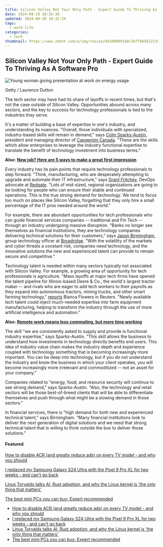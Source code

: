 ```yaml
---
title: Silicon Valley Not Your Only Path - Expert Guide To Thriving As A Software Pro
date: 2024-09-19 10:26:38
updated: 2024-09-20 10:32:24
tags:
  - work-life
categories:
  - tech
thumbnail: https://www.zdnet.com/a/img/resize/dd1008993a8c3bffb658121382ae4eff0f6ef388/2023/02/20/d6508821-9580-4906-a559-5ecf66758962/gettyimages-1402667894.jpg?width=278&height=156&fit=crop&auto=webp
---
```


## Silicon Valley Not Your Only Path - Expert Guide To Thriving As A Software Pro

![Young woman giving presentation at work on energy usage](https://www.zdnet.com/a/img/resize/6f025067b77542f41d6734d291ff066260c6f04c/2023/02/20/d6508821-9580-4906-a559-5ecf66758962/gettyimages-1402667894.jpg?auto=webp&width=1280)

Getty / Laurence Dutton

The tech sector may have had its share of layoffs in recent times, but that's not the case outside of Silicon Valley. Opportunities abound across many sectors, and the key to success for technology professionals is tied to the industries they serve. 

It's a matter of building a base of expertise in one's industry, and understanding its nuances. "Overall, those individuals with specialized, industry-based skills will remain in demand," says [Colm Sparks-Austin](https://www.linkedin.com/in/colm-sparks-austin/?originalSubdomain=ca), president and managing director of [Capgemini Canada](https://www.capgemini.com/ca-en/contact-us/). "These are the skills which allow enterprises to leverage the industry functional expertise to translate the benefit of technology investment into business terms."

**Also:** [**New job? Here are 5 ways to make a great first impression**](https://www.zdnet.com/home-and-office/work-life/new-job-here-are-5-ways-to-make-a-great-first-impression/)

Every industry has its pain points that require technology professionals to step forward. "Think, manufacturing, who are desperately attempting to upgrade and automate their IT infrastructure," says [Grant Fritchey](https://www.red-gate.com/blog/author/grant-fritchey), DevOps advocate at [Redgate](https://www.red-gate.com/). "Lots of mid-sized, regional organizations are going to be looking for people who can ensure their stable and continued operations. This is the true strong demand for technology. We tend to focus too much on places like Silicon Valley, forgetting that they only hire a small percentage of the IT pros needed around the world." 

For example, there are abundant opportunities for tech professionals who can guide financial services companies -- traditional and Fin Tech -- through an industry undergoing massive disruption. "Banks no longer see themselves as financial institutions, they are technology companies delivering technical solutions for their customers," says [Jason Birmingham](https://www.linkedin.com/in/jason-birmingham-4292733/), group technology officer at [Broadridge](https://www.broadridge.com/). "With the volatility of the markets and cyber threats a constant risk, companies need technology, and the innovative solutions the new and experienced talent can provide to remain secure and competitive." 

Technology talent is needed within many sectors typically not associated with Silicon Valley. For example, a growing area of opportunity for tech professionals is agriculture. "Mass layoffs at major tech firms have opened the talent pipeline for Illinois-based Deere & Co., the world's largest tractor maker -- and rivals who are eager to add tech workers to their payrolls as they expand into autonomous tractors, mining trucks, and other smart farming technology," [reports](https://www.reuters.com/technology/silicon-valley-layoffs-are-boon-tech-hungry-farm-equipment-makers-2023-02-13/) Bianca Flowers in Reuters. "Newly available tech talent could inject much-needed expertise into farm equipment manufacturing, helping to transform the industry through the use of more artificial intelligence and automation."

**Also:** [**Remote work means less commuting, but more time working**](https://www.zdnet.com/home-and-office/work-life/remote-work-means-less-commuting-but-more-time-working/)

The skill "we are consistently asked to supply and provide is functional industry expertise," says Sparks-Austin. "This skill allows the business to understand how investments in technology directly benefits end users. This idea of industry value chain makes the industry depth and experience coupled with technology something that is becoming increasingly more important. You can be deep into technology, but if you do not understand the industry and know the business in which your client operates, you will become increasingly more irrelevant and commoditized -- not an asset for your company." 

Companies related to "energy, food, and resource security will continue to see strong demand," says Sparks-Austin. "Also, the technology and retail sectors will be those best-of-breed clients that will be able to differentiate themselves and push through what might be a slowing demand in those sectors." 

In financial services, there is "high demand for both new and experienced technical talent," says Birmingham. "Many financial institutions look to deliver the next generation of digital solutions and we need that strong technical talent that is willing to think outside the box to deliver those solutions."

#### Featured

[How to disable ACR (and greatly reduce ads) on every TV model - and why you should](https://www.zdnet.com/article/how-to-disable-acr-and-greatly-reduce-ads-on-every-tv-model-and-why-you-should/ "How to disable ACR (and greatly reduce ads) on every TV model - and why you should")

[I replaced my Samsung Galaxy S24 Ultra with the Pixel 9 Pro XL for two weeks - and can't go back](https://www.zdnet.com/article/i-replaced-my-samsung-galaxy-s24-ultra-with-the-pixel-9-pro-xl-for-two-weeks-and-cant-go-back/ "I replaced my Samsung Galaxy S24 Ultra with the Pixel 9 Pro XL for two weeks - and can't go back")

[Linus Torvalds talks AI, Rust adoption, and why the Linux kernel is 'the only thing that matters'](https://www.zdnet.com/article/linus-torvalds-talks-ai-rust-adoption-and-why-the-linux-kernel-is-the-only-thing-that-matters/ "Linus Torvalds talks AI, Rust adoption, and why the Linux kernel is 'the only thing that matters'")

[The best mini PCs you can buy: Expert recommended](https://www.zdnet.com/article/best-mini-pc/ "The best mini PCs you can buy: Expert recommended")

* [How to disable ACR (and greatly reduce ads) on every TV model - and why you should](https://www.zdnet.com/article/how-to-disable-acr-and-greatly-reduce-ads-on-every-tv-model-and-why-you-should/ "How to disable ACR (and greatly reduce ads) on every TV model - and why you should")
* [I replaced my Samsung Galaxy S24 Ultra with the Pixel 9 Pro XL for two weeks - and can't go back](https://www.zdnet.com/article/i-replaced-my-samsung-galaxy-s24-ultra-with-the-pixel-9-pro-xl-for-two-weeks-and-cant-go-back/ "I replaced my Samsung Galaxy S24 Ultra with the Pixel 9 Pro XL for two weeks - and can't go back")
* [Linus Torvalds talks AI, Rust adoption, and why the Linux kernel is 'the only thing that matters'](https://www.zdnet.com/article/linus-torvalds-talks-ai-rust-adoption-and-why-the-linux-kernel-is-the-only-thing-that-matters/ "Linus Torvalds talks AI, Rust adoption, and why the Linux kernel is 'the only thing that matters'")
* [The best mini PCs you can buy: Expert recommended](https://www.zdnet.com/article/best-mini-pc/ "The best mini PCs you can buy: Expert recommended")

<ins class="adsbygoogle"
     style="display:block"
     data-ad-format="autorelaxed"
     data-ad-client="ca-pub-7571918770474297"
     data-ad-slot="1223367746"></ins>



<ins class="adsbygoogle"
     style="display:block"
     data-ad-client="ca-pub-7571918770474297"
     data-ad-slot="8358498916"
     data-ad-format="auto"
     data-full-width-responsive="true"></ins>
